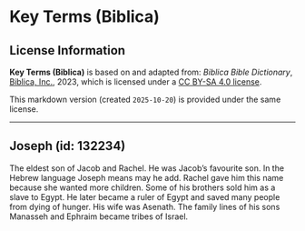 # Key Terms (Biblica)

## License Information

**Key Terms (Biblica)** is based on and adapted from: _Biblica Bible Dictionary_, [Biblica, Inc.](https://www.biblica.com/), 2023, which is licensed under a [CC BY-SA 4.0 license](https://creativecommons.org/licenses/by-sa/4.0/legalcode.en).

This markdown version (created `2025-10-20`) is provided under the same license.



--------------------------------

## Joseph (id: 132234)

The eldest son of Jacob and Rachel. He was Jacob’s favourite son. In the Hebrew language Joseph means may he add. Rachel gave him this name because she wanted more children. Some of his brothers sold him as a slave to Egypt. He later became a ruler of Egypt and saved many people from dying of hunger. His wife was Asenath. The family lines of his sons Manasseh and Ephraim became tribes of Israel.


